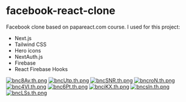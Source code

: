 # facebook-react-clone
Facebook clone based on papareact.com course.
I used for this project:

- Next.js
- Tailwind CSS
- Hero icons
- NextAuth.js
- Firebase
- React Firebase Hooks


[![bnc8Av.th.png](https://iili.io/bnc8Av.th.png)](https://freeimage.host/i/bnc8Av) [![bncUtp.th.png](https://iili.io/bncUtp.th.png)](https://freeimage.host/i/bncUtp) [![bncSNR.th.png](https://iili.io/bncSNR.th.png)](https://freeimage.host/i/bncSNR) [![bncroN.th.png](https://iili.io/bncroN.th.png)](https://freeimage.host/i/bncroN) [![bnc4VI.th.png](https://iili.io/bnc4VI.th.png)](https://freeimage.host/i/bnc4VI) [![bnc6Pt.th.png](https://iili.io/bnc6Pt.th.png)](https://freeimage.host/i/bnc6Pt) [![bnciKX.th.png](https://iili.io/bnciKX.th.png)](https://freeimage.host/i/bnciKX) [![bncsln.th.png](https://iili.io/bncsln.th.png)](https://freeimage.host/i/bncsln) [![bncLSs.th.png](https://iili.io/bncLSs.th.png)](https://freeimage.host/i/bncLSs)
